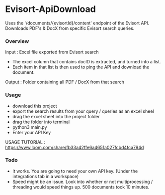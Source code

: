 # Evisort-ApiDownload
Uses the '/documents/{evisortId}/content' endpoint of the Evisort API.  
Downloads PDF's & DocX from specific Evisort search queries.  

### Overview
Input : Excel file exported from Evisort search  
* The excel column that contains docID is extracted, and turned into a list. 
* Each item in that list is then used to ping the API and download the document.  

Output : Folder containing all PDF / DocX from that search  

### Usage
* download this project 
* export the search results from your query / queries as an excel sheel  
* drag the excel sheet into the project folder  
* drag the folder into terminal  
* python3 main.py  
* Enter your API Key  

USAGE TUTORIAL : https://www.loom.com/share/fb33a42ffe6a4651a027fcbd4fca794d

### Todo
* It works. You are going to need your own API key. (Under the integrations tab in a workspace)  
* Speed might be an issue. Look into whether or not multiprocessing / threading would speed things up. 500 documents took 10 minutes.  